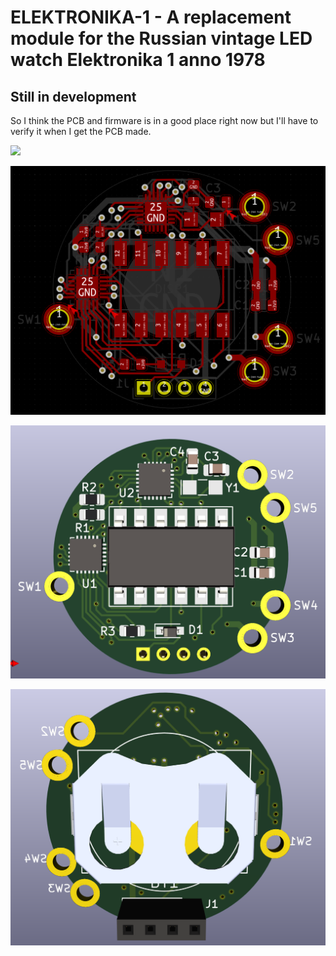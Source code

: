 # ELEKTRONIKA-1 - A replacement module for the Russian vintage LED watch Elektronika 1 anno 1978 

## Still in development
So I think the PCB and firmware is in a good place right now but I'll have to verify it when I get the PCB made.

![](https://github.com/BenjaminSoelberg/elektronika-1/blob/main/Diagram.png)

![](https://github.com/BenjaminSoelberg/elektronika-1/blob/main/PCB-Front.png)

![](https://github.com/BenjaminSoelberg/elektronika-1/blob/main/PCB-Front-3D.png)

![](https://github.com/BenjaminSoelberg/elektronika-1/blob/main/PCB-Back-3D.png)

